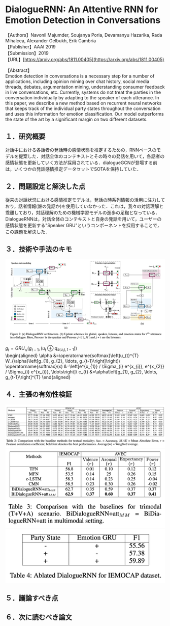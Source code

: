 # DialogueRNN: An Attentive RNN for Emotion Detection in Conversations

【Authors】Navonil Majumder, Soujanya Poria, Devamanyu Hazarika, Rada Mihalcea, Alexander Gelbukh, Erik Cambria  
【Publisher】AAAI 2019   
【Submission】2019  
【URL】[https://arxiv.org/abs/1811.00405](https://arxiv.org/abs/1811.00405)  

【Abstract】  
Emotion detection in conversations is a necessary step for a number of applications, including opinion mining over chat history, social media threads, debates, argumentation mining, understanding consumer feedback in live conversations, etc. Currently, systems do not treat the parties in the conversation individually by adapting to the speaker of each utterance. In this paper, we describe a new method based on recurrent neural networks that keeps track of the individual party states throughout the conversation and uses this information for emotion classification. Our model outperforms the state of the art by a significant margin on two different datasets.  

## １．研究概要  
対話中における各話者の発話時の感情状態を推定するための，RNNベースのモデルを提案した．対話全体のコンテキストとその時々の発話を用いて，各話者の感情状態を更新していく方法が採用されている．dialogueGCNが登場する前は，いくつかの発話感情推定データセットでSOTAを保持していた．  
## ２．問題設定と解決した点  
従来の対話状況における感情推定モデルは，発話の時系列情報の活用に注力しており，話者情報(誰の発話か)を使用していなかった．これは，我々の対話理解と乖離しており，対話理解のための機械学習モデルの進歩の足枷となっている．DialogueRNNは，対話全体のコンテキストと自身の発話を用いて，ユーザーの感情状態を更新する"Speaker GRU"というコンポーネントを採用することで，この課題を解決した．
## ３．技術や手法のキモ  
![Model](../image/Majumder2019/1.png)  

$g_{t}=G R U_{\mathcal{G}}\left(g_{t-1},\left(u_{t} \oplus q_{s\left(u_{t}\right), t-1}\right)\right)$  
\begin{aligned}
\alpha &=\operatorname{softmax}\left(u_{t}^{T} W_{\alpha}\left[g_{1}, g_{2}, \ldots, g_{t-1}\right]\right)\\
\operatorname{softmax}(x) &=\left[e^{x_{1}} / \Sigma_{i} e^{x_{i}}, e^{x_{2}} / \Sigma_{i} e^{x_{i}}, \ldots\right]\\
c_{t} &=\alpha\left[g_{1}, g_{2}, \ldots, g_{t-1}\right]^{T}
\end{aligned}
## ４．主張の有効性検証  
![Model](../image/Majumder2019/2.png)
![Model](../image/Majumder2019/3.png)
![Model](../image/Majumder2019/4.png)
## ５．議論すべき点
## ６．次に読むべき論文
